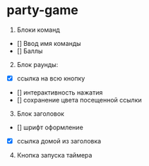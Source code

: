 # party-game

1. Блоки команд
  - [] Ввод имя команды
  - [] Баллы 
2. Блок раунды:
  - [x] ссылка на всю кнопку
  - [] интерактивность нажатия
  - [] сохранение цвета посещенной ссылки
3. Блок заголовок
  - [] шрифт оформление
  - [x] ссылка домой из заголовка
4. Кнопка запуска таймера